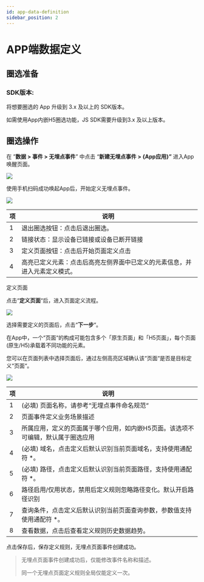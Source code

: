 ```yaml
---
id: app-data-definition
sidebar_position: 2
---
```


# APP端数据定义

## 圈选准备[](#quan-xuan-zhun-bei)

### SDK版本:[](#sdk-ban-ben)

将想要圈选的 App 升级到 3.x 及以上的 SDK版本。

如需使用App内嵌H5圈选功能，JS SDK需要升级到3.x 及以上版本。

## 圈选操作[](#quan-xuan-cao-zuo)

在 ”**数据 > 事件 > 无埋点事件**” 中点击 “**新建无埋点事件 > {App应用}”** 进入App唤醒页面。

![](https://gblobscdn.gitbook.com/assets%2F-M2qbZInaXgdm8kkNosp%2F-MPmMF-oMi3YNjkQSnay%2F-MPmPb2Rsc4nM3-9OO97%2Fimage.png?alt=media&token=8d793638-65f9-4d18-8bf4-fa2aab085c48)

使用手机扫码成功唤起App后，开始定义无埋点事件。

![](https://gblobscdn.gitbook.com/assets%2F-M2qbZInaXgdm8kkNosp%2F-MPmMF-oMi3YNjkQSnay%2F-MPmR889yZXlnpid6ch7%2Fimage.png?alt=media&token=0dcb9931-85d6-49d3-9848-2ddfce138f82)

| 项   | 说明  |
| --- | --- |
| 1   | 退出圈选按钮：点击后退出圈选。 |
| 2   | 链接状态：显示设备已链接或设备已断开链接 |
| 3   | 定义页面按钮：点击后开始页面定义点击 |
| 4   | 高亮已定义元素：点击后高亮左侧界面中已定义的元素信息，并进入元素定义模式。 |

定义页面

点击“**定义页面**“后，进入页面定义流程。

![](https://gblobscdn.gitbook.com/assets%2F-M2qbZInaXgdm8kkNosp%2F-MPmS_5rMtgiubkRmuel%2F-MPmWcfRrxBdtJGCiGH_%2Fimage.png?alt=media&token=e8e4a110-f8d7-46ee-9cfe-7eaecb04ed81)

选择需要定义的页面后，点击“**下一步**“。

在App中，一个“页面“的构成可能包含多个「原生页面」和「H5页面」，每个页面(原生/H5)承载着不同功能的元素。

您可以在页面列表中选择页面后，通过左侧高亮区域确认该“页面“是否是目标定义“页面“。

![](https://gblobscdn.gitbook.com/assets%2F-M2qbZInaXgdm8kkNosp%2F-MPmS_5rMtgiubkRmuel%2F-MPmakGllDW8BYmIz_sD%2Fimage.png?alt=media&token=0b6a38d8-aa25-4dcf-95eb-16758a6e9d7a)

| 项   | 说明  |
| --- | --- |
| 1   | (必填) 页面名称，请参考“无埋点事件命名规范“ |
| 2   | 页面事件定义业务场景描述 |
| 3   | 所属应用，定义的页面属于哪个应用，如内嵌H5页面。该选项不可编辑，默认属于圈选应用 |
| 4   | (必填) 域名，点击定义后默认识别当前页面域名，支持使用通配符 *。 |
| 5   | (必填) 路径，点击定义后默认识别当前页面路径，支持使用通配符 *。 |
| 6   | 路径启用/仅用状态，禁用后定义规则忽略路径变化。默认开启路径识别 |
| 7   | 查询条件，点击定义后默认识别当前页面查询参数，参数值支持使用通配符 *。 |
| 8   | 查看数据，点击后查看定义规则历史数据趋势。 |

点击保存后，保存定义规则，无埋点页面事件创建成功。

> 无埋点页面事件创建成功后，仅能修改事件名称和描述。
> 
> 同一个无埋点页面定义规则全局仅能定义一次。
